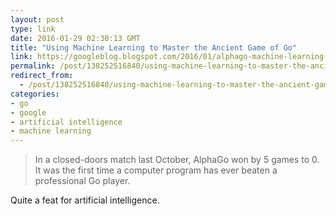 ```yaml
---
layout: post
type: link
date: 2016-01-29 02:30:13 GMT
title: "Using Machine Learning to Master the Ancient Game of Go"
link: https://googleblog.blogspot.com/2016/01/alphago-machine-learning-game-go.html
permalink: /post/138252516840/using-machine-learning-to-master-the-ancient-game
redirect_from: 
  - /post/138252516840/using-machine-learning-to-master-the-ancient-game
categories:
- go
- google
- artificial intelligence
- machine learning
---
```


<p><blockquote>In a closed-doors match last October, AlphaGo won by 5 games to 0. It was the first time a computer program has ever beaten a professional Go player.</blockquote>
<p>Quite a feat for artificial intelligence.</p></p>